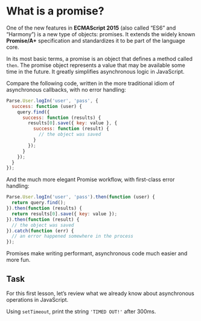 # What is a promise?

One of the new features in **ECMAScript 2015** (also called “ES6” and
“Harmony”) is a new type of objects: promises. It extends the widely known
**Promise/A+** specification and standardizes it to be part of the language
core.

In its most basic terms, a promise is an object that defines a method called
`then`. The promise object represents a value that may be available some time
in the future. It greatly simplifies asynchronous logic in JavaScript.

Compare the following code, written in the more traditional idiom of
asynchronous callbacks, with no error handling:

```js
Parse.User.logIn('user', 'pass', {
  success: function (user) {
    query.find({
      success: function (results) {
        results[0].save({ key: value }, {
          success: function (result) {
            // the object was saved
          }
        });
      }
    });
  }
});
```

And the much more elegant Promise workflow, with first-class error handling:

```js
Parse.User.logIn('user', 'pass').then(function (user) {
  return query.find();
}).then(function (results) {
  return results[0].save({ key: value });
}).then(function (result) {
  // the object was saved
}).catch(function (err) {
  // an error happened somewhere in the process
});
```

Promises make writing performant, asynchronous code much easier and more fun.

## Task

For this first lesson, let’s review what we already know about asynchronous
operations in JavaScript.

Using `setTimeout`, print the string `'TIMED OUT!'` after 300ms.
